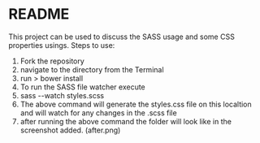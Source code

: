 README
========

This project can be used to discuss the SASS usage and some CSS properties usings.
Steps to use:

1. Fork the repository
2. navigate to the directory from the Terminal
2. run > bower install
3. To run the SASS file watcher execute
4. sass --watch styles.scss
5. The above command will generate the styles.css file on this localtion and will watch for any changes in the .scss file
6. after running the above command the folder will look like in the screenshot added. (after.png)
